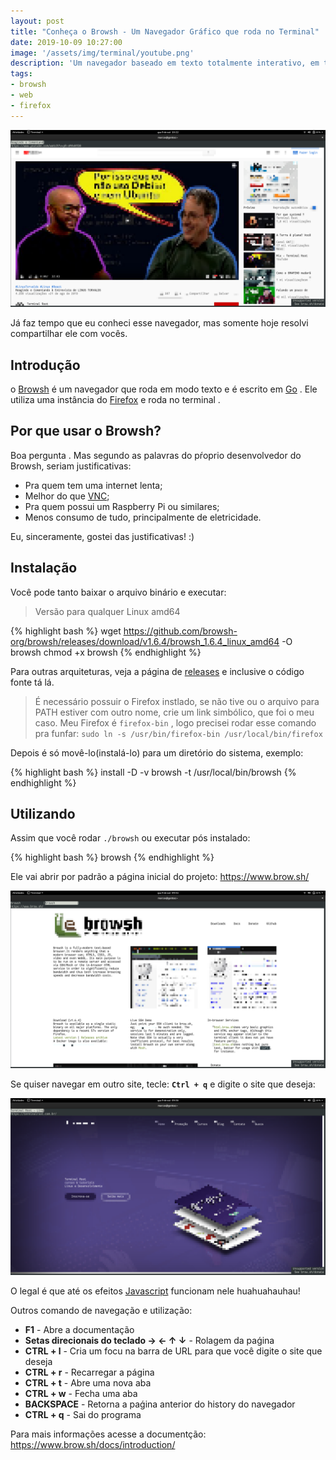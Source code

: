 ```yaml
---
layout: post
title: "Conheça o Browsh - Um Navegador Gráfico que roda no Terminal"
date: 2019-10-09 10:27:00
image: '/assets/img/terminal/youtube.png'
description: 'Um navegador baseado em texto totalmente interativo, em tempo real e moderno.'
tags:
- browsh
- web
- firefox
---
```


![Conheça o Browsh - Um Navegador Gráfico que roda no Terminal](/assets/img/terminal/youtube.png)

Já faz tempo que eu conheci esse navegador, mas somente hoje resolvi compartilhar ele com vocês.

## Introdução

o [Browsh](https://www.brow.sh/) é um navegador que roda em modo texto e é escrito em [Go](https://golang.org/) . Ele utiliza uma instância do [Firefox](https://terminalroot.com.br/2014/09/complementos-uteis-para-firefox.html) e roda no terminal .

## Por que usar o Browsh?

Boa pergunta . Mas segundo as palavras do pŕoprio desenvolvedor do Browsh, seriam justificativas:

+ Pra quem tem uma internet lenta;
+ Melhor do que [VNC](https://terminalroot.com.br/2016/11/blog-linux-ssh.html);
+ Pra quem possui um Raspberry Pi ou similares;
+ Menos consumo de tudo, principalmente de eletricidade.

Eu, sinceramente, gostei das justificativas! :)

## Instalação

Você pode tanto baixar o arquivo binário e executar:

> Versão para qualquer Linux amd64

{% highlight bash %}
wget https://github.com/browsh-org/browsh/releases/download/v1.6.4/browsh_1.6.4_linux_amd64 -O browsh
chmod +x browsh
{% endhighlight %}

Para outras arquiteturas, veja a página de [releases](https://github.com/browsh-org/browsh/releases) e inclusive o código fonte tá lá.

> É necessário possuir o Firefox instlado, se não tive ou o arquivo para PATH estiver com outro nome, crie um link simbólico, que foi o meu caso. Meu Firefox é `firefox-bin` , logo precisei rodar esse comando pra funfar: `sudo ln -s /usr/bin/firefox-bin /usr/local/bin/firefox`

Depois é só movê-lo(instalá-lo) para um diretório do sistema, exemplo:

{% highlight bash %}
install -D -v browsh -t /usr/local/bin/browsh
{% endhighlight %}

<script async src="https://pagead2.googlesyndication.com/pagead/js/adsbygoogle.js"></script>
<!-- Informat -->
<ins class="adsbygoogle"
     style="display:block"
     data-ad-client="ca-pub-2838251107855362"
     data-ad-slot="2327980059"
     data-ad-format="auto"
     data-full-width-responsive="true"></ins>
<script>
(adsbygoogle = window.adsbygoogle || []).push({});
</script>

## Utilizando

Assim que você rodar `./browsh` ou executar pós instalado:

{% highlight bash %}
browsh
{% endhighlight %}

Ele vai abrir por padrão a página inicial do projeto: <https://www.brow.sh/>

![Browsh](/assets/img/terminal/browsh.png)

Se quiser navegar em outro site, tecle: **`Ctrl + q`** e digite o site que deseja:

![Terminal Root](/assets/img/terminal/terminalroot.com.br.png)

O legal é que até os efeitos [Javascript](https://terminalroot.com.br/2016/12/alguns-codigos-simples-de-javascript-2.html) funcionam nele huahuahauhau!

Outros comando de navegação e utilização:

+ **F1** - Abre a documentação
+ **Setas direcionais do teclado → ← ↑ ↓** - Rolagem da paǵina
+ **CTRL + l** - Cria um focu na barra de URL para que você digite o site que deseja
+ **CTRL + r** - Recarregar a página
+ **CTRL + t** - Abre uma nova aba
+ **CTRL + w** - Fecha uma aba
+ **BACKSPACE** - Retorna a paǵina anterior do history do navegador
+ **CTRL + q** - Sai do programa

Para mais informações acesse a documentção: <https://www.brow.sh/docs/introduction/>


